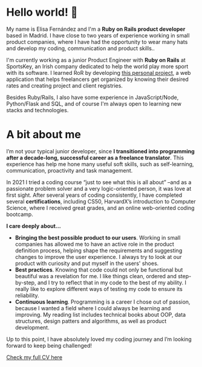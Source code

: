 # Hello world! 👋

My name is Elisa Fernández and I'm a **Ruby on Rails product developer** based in Madrid. I have close to two years of experience working in small product companies, where I have had the opportunity to wear many hats and develop my coding, communication and product skills.. 

I'm currently working as a junior Product Engineer with **Ruby on Rails** at SportsKey, an Irish company dedicated to help the world play more sport with its software. I learned RoR by developing [this personal project](https://github.com/Epersea/freelancer_helper_rails), a web application that helps freelancers get organized by knowing their desired rates and creating project and client registries.

Besides Ruby/Rails, I also have some experience in JavaScript/Node, Python/Flask and SQL, and of course I'm always open to learning new stacks and technologies.

# A bit about me

I’m not your typical junior developer, since **I transitioned into programming after a decade-long, successful career as a freelance translator**. This experience has help me hone many useful soft skills, such as self-learning, communication, proactivity and task management.

In 2021 I tried a coding course “just to see what this is all about” –and as a passionate problem solver and a very logic-oriented person, it was love at first sight. After several years of coding consistently, I have completed several **certifications**, including CS50, HarvardX’s introduction to Computer Science, where I received great grades, and an online web-oriented coding bootcamp. 

**I care deeply about...**
- **Bringing the best possible product to our users**. Working in small companies has allowed me to have an active role in the product definition process, helping shape the requirements and suggesting changes to improve the user experience. I always try to look at our product with curiosity and put myself in the users' shoes.
- **Best practices**. Knowing that code could not only be functional but beautiful was a revelation for me. I like things clean, ordered and step-by-step, and I try to reflect that in my code to the best of my ability. I really like to explore different ways of testing my code to ensure its reliability.
- **Continuous learning**. Programming is a career I chose out of passion, because I wanted a field where I could always be learning and improving. My reading list includes technical books about OOP, data structures, design patters and algorithms, as well as product development.

Up to this point, I have absolutely loved my coding journey and I’m looking forward to keep being challenged!

[Check my full CV here](https://github.com/Epersea/Epersea/blob/main/ELISA%20FERN%C3%81NDEZ%20CODING%20CV.pdf)
